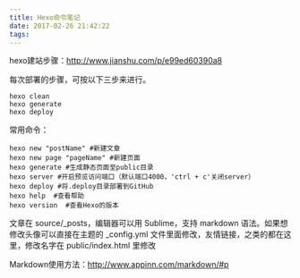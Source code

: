 ```yaml
---
title: Hexo命令笔记
date: 2017-02-26 21:42:22
tags:
---
```

hexo建站步骤：http://www.jianshu.com/p/e99ed60390a8

每次部署的步骤，可按以下三步来进行。

```
hexo clean
hexo generate
hexo deploy
```

常用命令：
```
hexo new "postName" #新建文章
hexo new page "pageName" #新建页面
hexo generate #生成静态页面至public目录
hexo server #开启预览访问端口（默认端口4000，'ctrl + c'关闭server）
hexo deploy #将.deploy目录部署到GitHub
hexo help  #查看帮助
hexo version  #查看Hexo的版本
```

文章在 source/_posts，编辑器可以用 Sublime，支持 markdown 语法。如果想修改头像可以直接在主题的 _config.yml 文件里面修改，友情链接，之类的都在这里，修改名字在 public/index.html 里修改



Markdown使用方法：http://www.appinn.com/markdown/#p